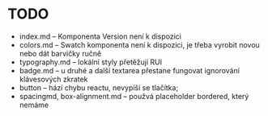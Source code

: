 # TODO

* index.md – Komponenta Version není k dispozici
* colors.md – Swatch komponenta není k dispozici, je třeba vyrobit novou nebo dát barvičky ručně
* typography.md – lokální styly přetěžují RUI
* badge.md – u druhé a další textarea přestane fungovat ignorování klávesových zkratek
* button – hází chybu reactu, nevypíší se tlačítka;
* spacingmd, box-alignment.md – použvá placeholder bordered, který nemáme
